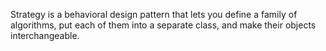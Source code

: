 Strategy is a behavioral design pattern that lets you define a family of algorithms, put each of them into a separate 
class, and make their objects interchangeable.